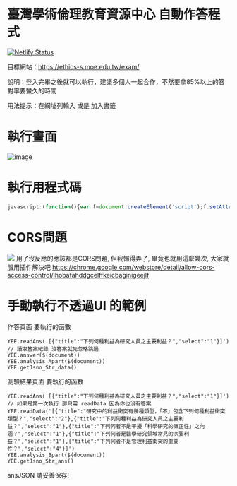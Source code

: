 # 臺灣學術倫理教育資源中心 自動作答程式
[![Netlify Status](https://api.netlify.com/api/v1/badges/b394bd46-f325-4221-9662-defc1b1f9a36/deploy-status)](https://app.netlify.com/sites/fervent-mestorf-4d39a5/deploys)

目標網站：https://ethics-s.moe.edu.tw/exam/

說明：登入完畢之後就可以執行，建議多個人一起合作，不然要拿85%以上的答對率要蠻久的時間

用法提示：在網址列輸入 或是 加入書籤

# 執行畫面
![image](https://i.imgur.com/p6eUWjL.png)

# 執行用程式碼
```javascript
javascript:(function(){var f=document.createElement('script');f.setAttribute('type','text/javascript');f.setAttribute('src','https://fervent-mestorf-4d39a5.netlify.app/main.js');document.getElementsByTagName('head')[0].appendChild(f)})()
```

# CORS問題
![](https://i.imgur.com/xWBIi0N.png)
用了沒反應的應該都是CORS問題, 但我懶得弄了, 畢竟也就用這麼幾次, 大家就服用插件解決吧
https://chrome.google.com/webstore/detail/allow-cors-access-control/lhobafahddgcelffkeicbaginigeejlf

# 手動執行不透過UI 的範例


作答頁面 要執行的函數

```
YEE.readAns('[{"title":"下列何種利益為研究人員之主要利益？","select":"1"}]') // 讀取答案紀錄 沒答案就先忽略跳過
YEE.answer($(document))
YEE.analysis_Apart($(document))
YEE.getJsno_Str_data()
```

測驗結果頁面 要執行的函數

```
YEE.readAns('[{"title":"下列何種利益為研究人員之主要利益？","select":"1"}]') // 如果是第一次執行 那只需 readData 因為你也沒有答案
YEE.readData('[{"title":"研究中的利益衝突有幾種類型，「不」包含下列何種利益衝突類型？","select":"2"},{"title":"下列何種利益為研究人員之主要利益？","select":"1"},{"title":"下列何者不是干擾「科學研究的廉正性」之內涵？","select":"1"},{"title":"下列何者是醫學研究領域常見的次要利益？","select":"1"},{"title":"下列何者不是管理利益衝突的重要性？","select":"4"}]')
YEE.analysis_Bpart($(document))
YEE.getJsno_Str_ans()
```

ansJSON 請妥善保存!
